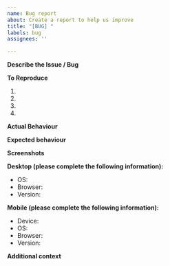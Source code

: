 ```yaml
---
name: Bug report
about: Create a report to help us improve
title: "[BUG] "
labels: bug
assignees: ''

---
```


**Describe the Issue / Bug** 
<!-- A clear and concise description of what the bug is. -->

**To Reproduce** <!-- Steps to reproduce the behaviour: -->
1. <!-- Go to -->
2. <!-- Click on -->
3. <!-- Scroll down to -->
4. <!-- See error -->

**Actual Behaviour**

<!-- A clear and concise description of what actually happened. -->

**Expected behaviour** 

<!-- A clear and concise description of what you expected to happen. -->

**Screenshots** 
<!-- If applicable, add screenshots to help explain your problem. -->

**Desktop (please complete the following information):**
 - OS: <!--[e.g. iOS] -->
 - Browser: <!-- [e.g. chrome, safari] -->
 - Version: <!-- [e.g. 22] -->

**Mobile (please complete the following information):**
 - Device: <!-- [e.g. iPhone6] -->
 - OS: <!-- [e.g. iOS8.1] -->
 - Browser: <!-- [e.g. safari, chrome] -->
 - Version: <!-- [e.g. 22] -->

**Additional context**
<!--  Add any other context about the problem here. -->
